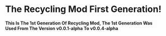 # The Recycling Mod First Generation!
**This Is The 1st Generation Of Recycling Mod, The 1st Generation Was Used From The Version v0.0.1-alpha To v0.0.4-alpha**
